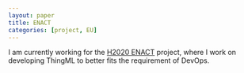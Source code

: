 ```yaml
---
layout: paper
title: ENACT
categories: [project, EU]
---
```

I am currently working for the [H2020 ENACT](https://www.enact-project.eu) project, where I work on developing ThingML to better fits the requirement of DevOps.
